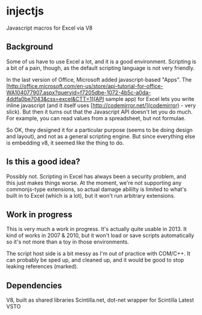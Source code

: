 injectjs
========

Javascript macros for Excel via V8

Background
----------

Some of us have to use Excel a lot, and it is a good environment.  Scripting is a bit of a pain, though, 
as the default scripting language is not very friendly.

In the last version of Office, Microsoft added javascript-based "Apps". The [http://office.microsoft.com/en-us/store/api-tutorial-for-office-WA104077907.aspx?queryid=f7205dbe-1072-4b5c-a0da-4ddfa0be7043&css=excel&CTT=1](API sample app) 
for Excel lets you write inline javascript (and it itself uses [http://codemirror.net/](codemirror) - very slick).
But then it turns out that the Javascript API doesn't let you do much.  For example, you can read values from
a spreadsheet, but not formulae.  

So OK, they designed it for a particular purpose (seems to be doing design and layout), and not as a general
scripting engine.  But since everything else is embedding v8, it seemed like the thing to do.

Is this a good idea?
--------------------

Possibly not.  Scripting in Excel has always been a security problem, and this just makes things worse.  At the 
moment, we're not supporting any commonjs-type extensions, so actual damage abililty is limited to what's built in
to Excel (which is a lot), but it won't run arbitrary extensions.  

Work in progress
----------------

This is very much a work in progress.  It's actually quite usable in 2013.  It kind of works in 2007 & 2010, but it
won't load or save scripts automatically so it's not more than a toy in those environments.

The script host side is a bit messy as I'm out of practice with COM/C++.  It can probably be sped up, and cleaned up,
and it would be good to stop leaking references (marked).

Dependencies
------------

V8, built as shared libraries 
Scintilla.net, dot-net wrapper for Scintilla
Latest VSTO


